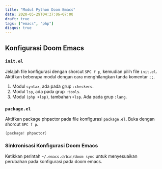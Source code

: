 ```yaml
---
title: "Modul Python Doom Emacs"
date: 2020-05-29T04:37:06+07:00
draft: true
tags: ["emacs", "php"]
disqus: true
---
```


## Konfigurasi Doom Emacs

### `init.el`

Jelajah file konfigurasi dengan shorcut `SPC f p`, kemudian pilih file `init.el`. Aktifkan beberapa modul dengan cara menghilangkan tanda komentar `;;`.

1. Modul `syntax`, ada pada grup `:checkers`.
2. Modul `lsp`, ada pada grup `:tools`.
3. Modul `(php +lsp)`, tambahan `+lsp`. Ada pada grup `:lang`.

### `package.el`

Aktifkan package phpactor pada file konfigurasi `package.el`. Buka dengan shorcut `SPC f p`.

```elisp
(package! phpactor)
```

### Sinkronisasi Konfigurasi Doom Emacs

Ketikkan perintah `~/.emacs.d/bin/doom sync` untuk menyesuaikan perubahan pada konfigurasi pada doom emacs.
